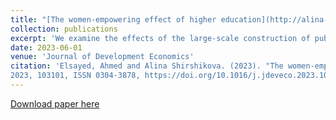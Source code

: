 ```yaml
---
title: "[The women-empowering effect of higher education](http://alina-shirshikova.github.io/files/paper1_education.pdf)"
collection: publications
excerpt: 'We examine the effects of the large-scale construction of public universities in Egypt during the 1960s and 1970s. We found that opening a local university increased the likelihood of obtaining higher education degrees and had long-lasting positive effects on the labour market and marriage outcomes, particularly for women. We give insights on internal migration as a channel and show that migration prior to the university enrollment age decreased while migration after that age increased as an outcome of university construction. Local universities reduced men’s migration for study and women’s migration for early marriage. The paper highlights the importance of increasing access to higher education for positive social and labour outcomes, especially for women.'
date: 2023-06-01
venue: 'Journal of Development Economics'
citation: 'Elsayed, Ahmed and Alina Shirshikova. (2023). "The women-empowering effect of higher education" <i>Journal of Development Economics</i>. Volume 163,
2023, 103101, ISSN 0304-3878, https://doi.org/10.1016/j.jdeveco.2023.103101.'
---
```


[Download paper here](http://alina-shirshikova.github.io/files/paper1_education.pdf)


